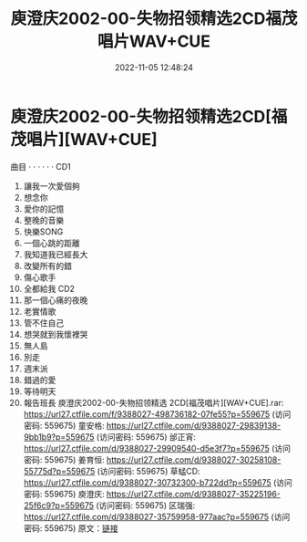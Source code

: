 ﻿---
title: 庾澄庆2002-00-失物招领精选2CD福茂唱片WAV+CUE
date: 2022-11-05 12:48:24
categories: WAV车载音乐、镜像
tags: 华语中文
---
# 庾澄庆2002-00-失物招领精选2CD[福茂唱片][WAV+CUE]

曲目
· · · · · ·
CD1
01. 讓我一次愛個夠
02. 想念你
03. 愛你的記憶
04. 整晚的音樂
05. 快樂SONG
06. 一個心跳的距離
07. 我知道我已經長大
08. 改變所有的錯
09. 傷心歌手
10. 全都給我
CD2
01. 那一個心痛的夜晚
02. 老實情歌
03. 管不住自己
04. 想哭就到我懷裡哭
05. 無人島
06. 別走
07. 週末派
08. 錯過的愛
09. 等待明天
10. 報告班長
庾澄庆2002-00-失物招领精选 2CD[福茂唱片][WAV+CUE].rar: https://url27.ctfile.com/f/9388027-498736182-07fe55?p=559675
(访问密码: 559675)
童安格: https://url27.ctfile.com/d/9388027-29839138-9bb1b9?p=559675
(访问密码: 559675)
邰正宵: https://url27.ctfile.com/d/9388027-29909540-d5e3f7?p=559675
(访问密码: 559675)
姜育恒: https://url27.ctfile.com/d/9388027-30258108-55775d?p=559675
(访问密码: 559675)
草蜢CD: https://url27.ctfile.com/d/9388027-30732300-b722dd?p=559675
(访问密码: 559675)
庾澄庆: https://url27.ctfile.com/d/9388027-35225196-25f6c9?p=559675
(访问密码: 559675)
区瑞强: https://url27.ctfile.com/d/9388027-35759958-977aac?p=559675
(访问密码: 559675)
原文：[链接](https://blog.sina.com.cn/s/blog_1647c7e760103105e.html)